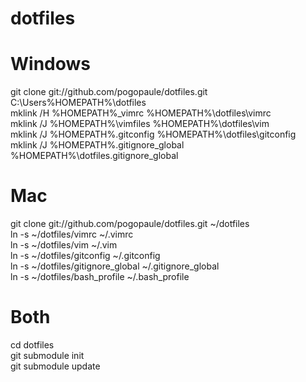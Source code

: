 dotfiles
========

Windows
========

git clone git://github.com/pogopaule/dotfiles.git C:\Users\%HOMEPATH%\dotfiles<br/>
mklink /H %HOMEPATH%_vimrc %HOMEPATH%\dotfiles\vimrc<br/>
mklink /J %HOMEPATH%\vimfiles %HOMEPATH%\dotfiles\vim<br/>
mklink /J %HOMEPATH%.gitconfig %HOMEPATH%\dotfiles\gitconfig<br/>
mklink /J %HOMEPATH%.gitignore_global %HOMEPATH%\dotfiles.gitignore_global<br/>

Mac
========

git clone git://github.com/pogopaule/dotfiles.git ~/dotfiles<br/>
ln -s ~/dotfiles/vimrc ~/.vimrc<br/>
ln -s ~/dotfiles/vim ~/.vim<br/>
ln -s ~/dotfiles/gitconfig ~/.gitconfig<br/>
ln -s ~/dotfiles/gitignore_global ~/.gitignore_global<br/>
ln -s ~/dotfiles/bash_profile ~/.bash_profile<br/>

Both
=======
cd dotfiles<br/>
git submodule init<br/>
git submodule update<br/>
